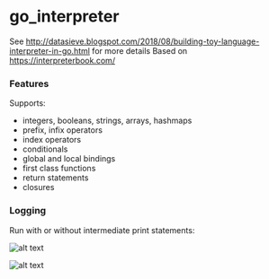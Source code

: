 # go_interpreter

See http://datasieve.blogspot.com/2018/08/building-toy-language-interpreter-in-go.html for more details
Based on https://interpreterbook.com/ 

### Features 

Supports:
- integers, booleans, strings, arrays, hashmaps 
- prefix, infix operators
- index operators
- conditionals
- global and local bindings 
- first class functions
- return statements
- closures 

### Logging 

Run with or without intermediate print statements: 

![alt text](https://github.com/lizziew/go_interpreter/blob/master/img/without_print.png)

![alt text](https://github.com/lizziew/go_interpreter/blob/master/img/withprint.png)

